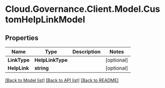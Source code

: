 # Cloud.Governance.Client.Model.CustomHelpLinkModel
## Properties

Name | Type | Description | Notes
------------ | ------------- | ------------- | -------------
**LinkType** | **HelpLinkType** |  | [optional] 
**HelpLink** | **string** |  | [optional] 

[[Back to Model list]](../README.md#documentation-for-models) [[Back to API list]](../README.md#documentation-for-api-endpoints) [[Back to README]](../README.md)


